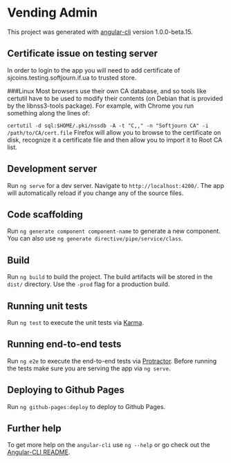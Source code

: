 # Vending Admin

This project was generated with [angular-cli](https://github.com/angular/angular-cli) version 1.0.0-beta.15.

## Certificate issue on testing server
In order to login to the app you will need to add certificate of sjcoins.testing.softjourn.if.ua to trusted store.

###Linux
Most browsers use their own CA database, and so tools like certutil have to be used to modify their contents (on Debian that is provided by the libnss3-tools package). For example, with Chrome you run something along the lines of:

`certutil -d sql:$HOME/.pki/nssdb -A -t "C,," -n "Softjourn CA" -i /path/to/CA/cert.file`
Firefox will allow you to browse to the certificate on disk, recognize it a certificate file and then allow you to import it to Root CA list.

## Development server
Run `ng serve` for a dev server. Navigate to `http://localhost:4200/`. The app will automatically reload if you change any of the source files.

## Code scaffolding

Run `ng generate component component-name` to generate a new component. You can also use `ng generate directive/pipe/service/class`.

## Build

Run `ng build` to build the project. The build artifacts will be stored in the `dist/` directory. Use the `-prod` flag for a production build.

## Running unit tests

Run `ng test` to execute the unit tests via [Karma](https://karma-runner.github.io).

## Running end-to-end tests

Run `ng e2e` to execute the end-to-end tests via [Protractor](http://www.protractortest.org/). 
Before running the tests make sure you are serving the app via `ng serve`.

## Deploying to Github Pages

Run `ng github-pages:deploy` to deploy to Github Pages.

## Further help

To get more help on the `angular-cli` use `ng --help` or go check out the [Angular-CLI README](https://github.com/angular/angular-cli/blob/master/README.md).
